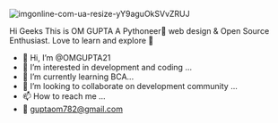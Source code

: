 ![imgonline-com-ua-resize-yY9aguOkSVvZRUJ](https://user-images.githubusercontent.com/73100677/116982569-922fe500-ace6-11eb-804b-4994f6bd368d.jpg)


Hi Geeks This is OM GUPTA
A Pythoneer🐍 web design & Open Source Enthusiast. Love to learn and explore 🚀

- 👋 Hi, I’m @OMGUPTA21
- 👀 I’m interested in development and coding ...
- 🌱 I’m currently learning BCA...
- 💞️ I’m looking to collaborate on development community ...
- 📫 How to reach me ...
- 📧 guptaom782@gmail.com


<!---
OMGUPTA21/OMGUPTA21 is a ✨ special ✨ repository because its `README.md` (this file) appears on your GitHub profile.
You can click the Preview link to take a look at your changes.
--->
